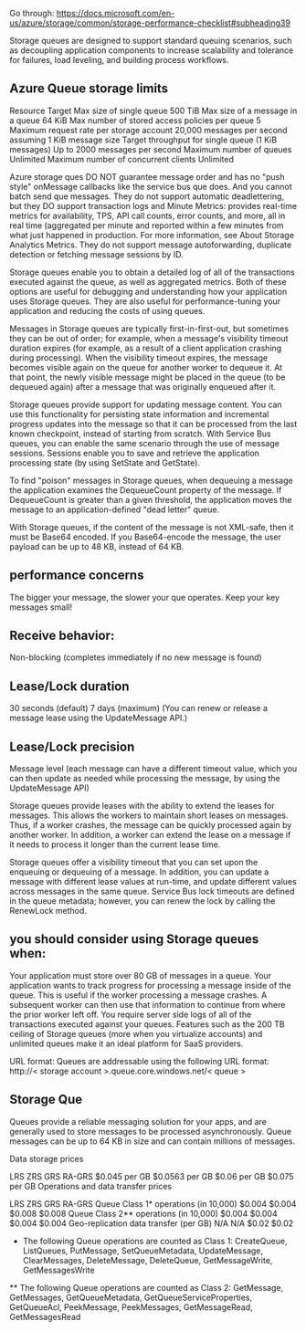 ﻿Go through: https://docs.microsoft.com/en-us/azure/storage/common/storage-performance-checklist#subheading39

Storage queues are designed to support standard queuing scenarios, such as decoupling application components to increase scalability and tolerance for failures, load leveling, and building process workflows.

## Azure Queue storage limits
Resource	Target
Max size of single queue	500 TiB
Max size of a message in a queue	64 KiB
Max number of stored access policies per queue	5
Maximum request rate per storage account 20,000 messages per second assuming 1 KiB message size
Target throughput for single queue (1 KiB messages)	Up to 2000 messages per second
Maximum number of queues	Unlimited
Maximum number of concurrent clients	Unlimited

Azure storage ques DO NOT guarantee message order and has no "push style" onMessage 
callbacks like the service bus que does. And you cannot batch send que messages.
They do not support automatic deadlettering, but they DO support transaction logs and Minute Metrics: provides real-time metrics for availability, TPS, API call counts, error counts, and more, all in real time (aggregated per minute and reported within a few minutes from what just happened in production. For more information, see About Storage Analytics Metrics.
They do not support message autoforwarding, duplicate detection or fetching message sessions by ID.

Storage queues enable you to obtain a detailed log of all of the transactions executed against the queue, as well as aggregated metrics. Both of these options are useful for debugging and understanding how your application uses Storage queues. They are also useful for performance-tuning your application and reducing the costs of using queues.

Messages in Storage queues are typically first-in-first-out, but sometimes they can be out of order; for example, when a message's visibility timeout duration expires (for example, as a result of a client application crashing during processing). When the visibility timeout expires, the message becomes visible again on the queue for another worker to dequeue it. At that point, the newly visible message might be placed in the queue (to be dequeued again) after a message that was originally enqueued after it.

Storage queues provide support for updating message content. You can use this functionality for persisting state information and incremental progress updates into the message so that it can be processed from the last known checkpoint, instead of starting from scratch. With Service Bus queues, you can enable the same scenario through the use of message sessions. Sessions enable you to save and retrieve the application processing state (by using SetState and GetState).

To find "poison" messages in Storage queues, when dequeuing a message the application examines the DequeueCount property of the message. If DequeueCount is greater than a given threshold, the application moves the message to an application-defined "dead letter" queue.

With Storage queues, if the content of the message is not XML-safe, then it must be Base64 encoded. If you Base64-encode the message, the user payload can be up to 48 KB, instead of 64 KB.

## performance concerns
The bigger your message, the slower your que operates. Keep your key messages small!

## Receive behavior: 
Non-blocking (completes immediately if no new message is found)

## Lease/Lock duration	
30 seconds (default)
7 days (maximum) (You can renew or release a message lease using the UpdateMessage API.)

## Lease/Lock precision	
Message level
(each message can have a different timeout value, which you can then update as needed while processing the message, by using the UpdateMessage API)

Storage queues provide leases with the ability to extend the leases for messages. This allows the workers to maintain short leases on messages. Thus, if a worker crashes, the message can be quickly processed again by another worker. In addition, a worker can extend the lease on a message if it needs to process it longer than the current lease time.

Storage queues offer a visibility timeout that you can set upon the enqueuing or dequeuing of a message. In addition, you can update a message with different lease values at run-time, and update different values across messages in the same queue. Service Bus lock timeouts are defined in the queue metadata; however, you can renew the lock by calling the RenewLock method.

## you should consider using Storage queues when:
Your application must store over 80 GB of messages in a queue.
Your application wants to track progress for processing a message inside of the queue. This is useful if the worker processing a message crashes. A subsequent worker can then use that information to continue from where the prior worker left off.
You require server side logs of all of the transactions executed against your queues.
Features such as the 200 TB ceiling of Storage queues (more when you virtualize accounts) and unlimited queues make it an ideal platform for SaaS providers.

URL format: Queues are addressable using the following URL format:
http://< storage account >.queue.core.windows.net/< queue >

Storage Que 
------------------------------

Queues provide a reliable messaging solution for your apps, and are generally used to store messages to be processed asynchronously. Queue messages can be up to 64 KB in size and can contain millions of messages.

Data storage prices

LRS	ZRS	GRS	RA-GRS
$0.045 per GB	$0.0563 per GB	$0.06 per GB	$0.075 per GB
Operations and data transfer prices

LRS	ZRS	GRS	RA-GRS
Queue Class 1* operations (in 10,000)	$0.004	$0.004	$0.008	$0.008
Queue Class 2** operations (in 10,000)	$0.004	$0.004	$0.004	$0.004
Geo-replication data transfer (per GB)	N/A	N/A	$0.02	$0.02
* The following Queue operations are counted as Class 1: CreateQueue, ListQueues, PutMessage, SetQueueMetadata, UpdateMessage, ClearMessages, DeleteMessage, DeleteQueue, GetMessageWrite, GetMessagesWrite

** The following Queue operations are counted as Class 2: GetMessage, GetMessages, GetQueueMetadata, GetQueueServiceProperties, GetQueueAcl, PeekMessage, PeekMessages, GetMessageRead, GetMessagesRead


